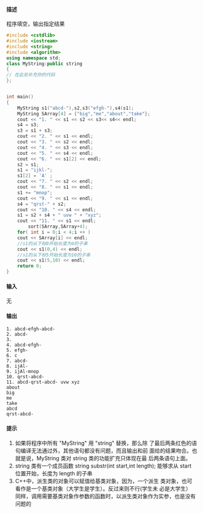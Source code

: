 #### 描述
程序填空，输出指定结果
```cpp
#include <cstdlib>
#include <iostream>
#include <string>
#include <algorithm>
using namespace std;
class MyString:public string
{
// 在此处补充你的代码
};


int main()
{
	MyString s1("abcd-"),s2,s3("efgh-"),s4(s1);
	MyString SArray[4] = {"big","me","about","take"};
	cout << "1. " << s1 << s2 << s3<< s4<< endl;
	s4 = s3;
	s3 = s1 + s3;
	cout << "2. " << s1 << endl;
	cout << "3. " << s2 << endl;
	cout << "4. " << s3 << endl;
	cout << "5. " << s4 << endl;
	cout << "6. " << s1[2] << endl;
	s2 = s1;
	s1 = "ijkl-";
	s1[2] = 'A' ;
	cout << "7. " << s2 << endl;
	cout << "8. " << s1 << endl;
	s1 += "mnop";
	cout << "9. " << s1 << endl;
	s4 = "qrst-" + s2;
	cout << "10. " << s4 << endl;
	s1 = s2 + s4 + " uvw " + "xyz";
	cout << "11. " << s1 << endl;
        sort(SArray,SArray+4);
	for( int i = 0;i < 4;i ++ )
	cout << SArray[i] << endl;
	//s1的从下标0开始长度为4的子串
	cout << s1(0,4) << endl;
	//s1的从下标5开始长度为10的子串
	cout << s1(5,10) << endl;
	return 0;
}
```
#### 输入
无
#### 输出
```
1. abcd-efgh-abcd-
2. abcd-
3.
4. abcd-efgh-
5. efgh-
6. c
7. abcd-
8. ijAl-
9. ijAl-mnop
10. qrst-abcd-
11. abcd-qrst-abcd- uvw xyz
about
big
me
take
abcd
qrst-abcd-
```

#### 提示
1. 如果将程序中所有 "MyString" 用 "string" 替换，那么除
了最后两条红色的语句编译无法通过外，其他语句都没有问题，而且输出和前
面给的结果吻合。也就是说，MyString 类对 string 类的功能扩充只体现在最
后两条语句上面。
2. string 类有一个成员函数 string substr(int start,int
length); 能够求从 start 位置开始，长度为 length 的子串
3. C++中，派生类的对象可以赋值给基类对象，因为，一个派生
类对象，也可看作是一个基类对象（大学生是学生）。反过来则不行(学生未
必是大学生） 同样，调用需要基类对象作参数的函数时，以派生类对象作为实参，也是没有问题的